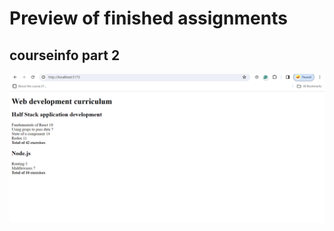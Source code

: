 # Preview of finished assignments

## courseinfo part 2
![courseinfo screenshot](../img/courseinfo_part2.png)
